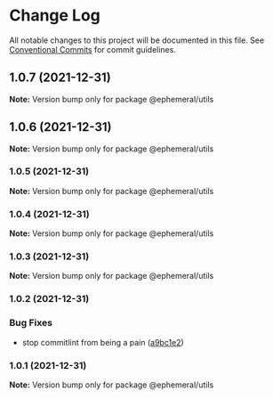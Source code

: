 # Change Log

All notable changes to this project will be documented in this file.
See [Conventional Commits](https://conventionalcommits.org) for commit guidelines.

## 1.0.7 (2021-12-31)

**Note:** Version bump only for package @ephemeral/utils





## 1.0.6 (2021-12-31)

**Note:** Version bump only for package @ephemeral/utils





### 1.0.5 (2021-12-31)

**Note:** Version bump only for package @ephemeral/utils





### 1.0.4 (2021-12-31)

**Note:** Version bump only for package @ephemeral/utils





### 1.0.3 (2021-12-31)

**Note:** Version bump only for package @ephemeral/utils





### 1.0.2 (2021-12-31)


### Bug Fixes

* stop commitlint from being a pain ([a9bc1e2](https://github.com/jpwesselink/cdk-monorepo/commit/a9bc1e2e979e0dfebff644545ef9b5d61d1aa48a))



### 1.0.1 (2021-12-31)

**Note:** Version bump only for package @ephemeral/utils
